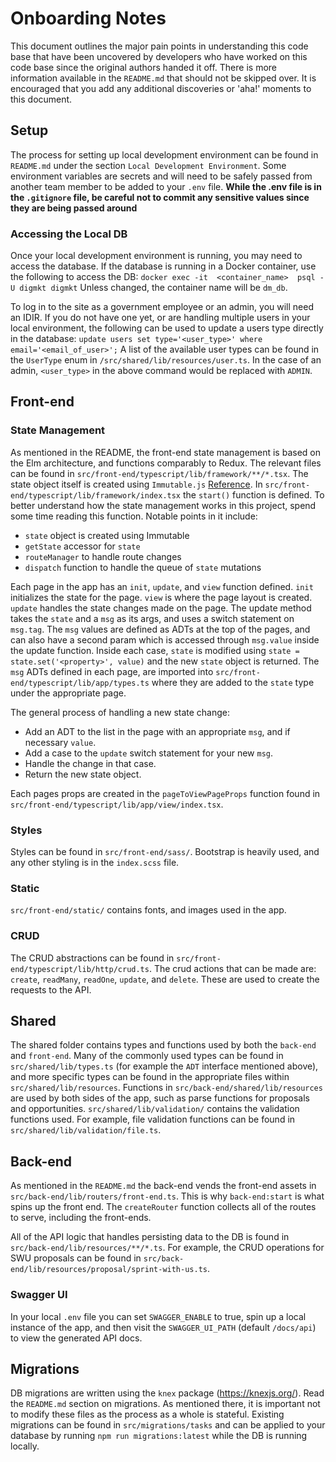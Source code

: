 # Onboarding Notes

This document outlines the major pain points in understanding this code base that have been uncovered by developers who have worked on this code base since the original authors handed it off. There is more information available in the `README.md` that should not be skipped over. It is encouraged that you add any additional discoveries or 'aha!' moments to this document.

## Setup
The process for setting up local development environment can be found in `README.md` under the section `Local Development Environment`. Some environment variables are secrets and will need to be safely passed from another team member to be added to your `.env` file.
**While the .env file is in the `.gitignore` file, be careful not to commit any sensitive values since they are being passed around**

### Accessing the Local DB
Once your local development environment is running, you may need to access the database. If the database is running in a Docker container, use the following to access the DB:
`docker exec -it  <container_name>  psql -U digmkt digmkt`
Unless changed, the container name will be `dm_db`.

To log in to the site as a government employee or an admin, you will need an IDIR. If you do not have one yet, or are handling multiple users in your local environment, the following can be used to update a users type directly in the database:
`update users set type='<user_type>' where email='<email_of_user>';`
A list of the available user types can be found in the `UserType` enum in `/src/shared/lib/resources/user.ts`. In the case of an admin, `<user_type>` in the above command would be replaced with `ADMIN`.

## Front-end

### State Management
As mentioned in the README, the front-end state management is based on the Elm architecture, and functions comparably to Redux. The relevant files can be found in
`src/front-end/typescript/lib/framework/**/*.tsx`. The state object itself is created using `Immutable.js` [Reference](https://immutable-js.com/docs/v4.0.0).
In `src/front-end/typescript/lib/framework/index.tsx` the `start()` function is defined. To better understand how the state management works in this project, spend some time reading this function. Notable points in it include:
- `state` object is created using Immutable
- `getState` accessor for `state`
- `routeManager` to handle route changes
- `dispatch` function to handle the queue of `state` mutations

Each page in the app has an `init`, `update`, and `view` function defined.
`init` initializes the state for the page.
`view` is where the page layout is created.
`update` handles the state changes made on the page. The update method takes the `state` and a `msg` as its args, and uses a switch statement on `msg.tag`. The `msg` values are defined as ADTs at the top of the pages, and can also have a second param which is accessed through `msg.value` inside the update function. Inside each case, `state` is modified using `state = state.set('<property>', value)` and the new `state` object is returned. The `msg` ADTs defined in each page, are imported into `src/front-end/typescript/lib/app/types.ts` where they are added to the `state` type under the appropriate page.

The general process of handling a new state change:
- Add an ADT to the list in the page with an appropriate `msg`, and if necessary `value`.
- Add a case to the `update` switch statement for your new `msg`.
- Handle the change in that case.
- Return the new state object.

Each pages props are created in the `pageToViewPageProps` function found in `src/front-end/typescript/lib/app/view/index.tsx`.

### Styles
Styles can be found in `src/front-end/sass/`. Bootstrap is heavily used, and any other styling is in the `index.scss` file.

### Static
`src/front-end/static/` contains fonts, and images used in the app.

### CRUD
The CRUD abstractions can be found in `src/front-end/typescript/lib/http/crud.ts`. The crud actions that can be made are:
`create`, `readMany`, `readOne`, `update`, and `delete`. These are used to create the requests to the API.

## Shared
The shared folder contains types and functions used by both the `back-end` and `front-end`. Many of the commonly used types can be found in `src/shared/lib/types.ts` (for example the `ADT` interface mentioned above), and more specific types can be found in the appropriate files within `src/shared/lib/resources`. Functions in `src/back-end/shared/lib/resources` are used by both sides of the app, such as parse functions for proposals and opportunities.
`src/shared/lib/validation/` contains the validation functions used. For example, file validation functions can be found in `src/shared/lib/validation/file.ts`.

## Back-end
As mentioned in the `README.md` the back-end vends the front-end assets in `src/back-end/lib/routers/front-end.ts`. This is why `back-end:start` is what spins up the front end. The `createRouter` function collects all of the routes to serve, including the front-ends.

All of the API logic that handles persisting data to the DB is found in `src/back-end/lib/resources/**/*.ts`. For example, the CRUD operations for SWU proposals can be found in `src/back-end/lib/resources/proposal/sprint-with-us.ts`.

### Swagger UI
In your local `.env` file you can set `SWAGGER_ENABLE` to true, spin up a local instance of the app, and then visit the `SWAGGER_UI_PATH` (default `/docs/api`) to view the generated API docs.

## Migrations
DB migrations are written using the `knex` package (https://knexjs.org/). Read the `README.md` section on migrations. As mentioned there, it is important not to modify these files as the process as a whole is stateful. Existing migrations can be found in `src/migrations/tasks` and can be applied to your database by running `npm run migrations:latest` while the DB is running locally.
